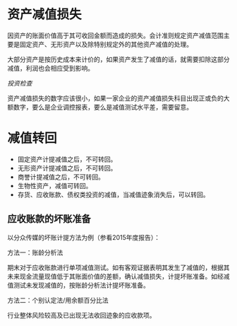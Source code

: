 # 资产减值损失

因资产的账面价值高于其可收回金额而造成的损失。会计准则规定资产减值范围主要是固定资产、无形资产以及除特别规定外的其他资产减值的处理。

大部分资产是按历史成本来计价的，如果资产发生了减值的话，就需要扣除这部分减值，利润也会相应受到影响。

*投资检查*

资产减值损失的数字应该很小，如果一家企业的资产减值损失科目出现正或负的大额数字，要么是企业调控报表，要么是减值测试水平差，需要留意。

# 减值转回

- 固定资产计提减值之后，不可转回。
- 无形资产计提减值之后，不可转回。
- 商誉计提减值之后，不可转回。
- 生物性资产，减值可转回。
- 存货、应收账款、债权类投资的减值，当减值迹象消失后，可以转回。

## 应收账款的坏账准备

以分众传媒的坏账计提方法为例（参看2015年度报告）：

方法一：账龄分析法

期末对于应收账款进行单项减值测试。如有客观证据表明其发生了减值的，根据其未来现金流量现值低于其账面价值的差额，确认减值损失，计提坏账准备。如经减值测试未发现减值的，按账龄分析法计提坏账准备。

方法二：个别认定法/用余额百分比法

行业整体风险较高及已出现无法收回迹象的应收款项。
